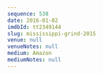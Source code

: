 ```yaml
---
sequence: 538
date: 2016-01-02
imdbId: tt2349144
slug: mississippi-grind-2015
venue: null
venueNotes: null
medium: Amazon
mediumNotes: null
---
```

